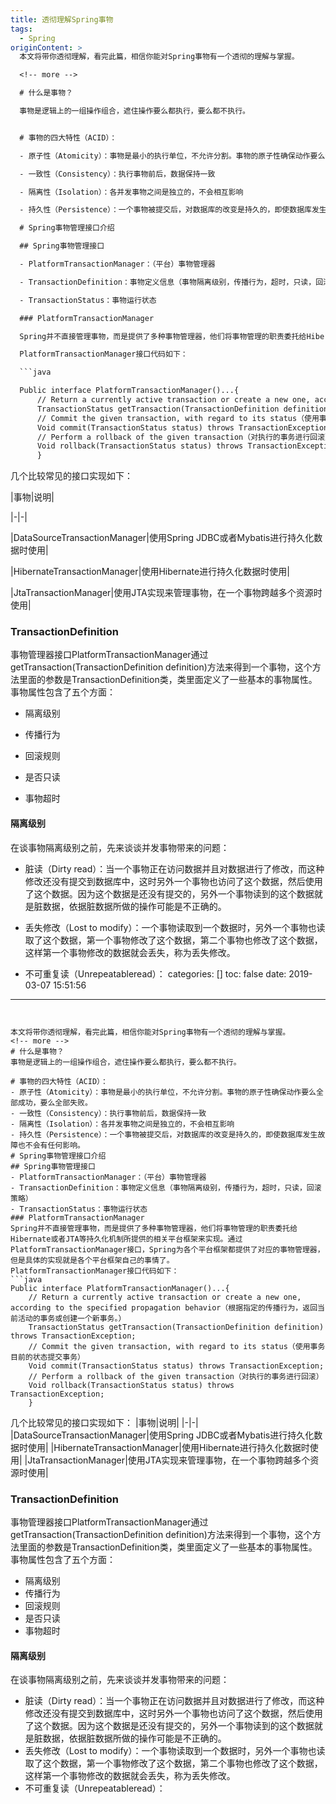 ```yaml
---
title: 透彻理解Spring事物
tags:
  - Spring
originContent: >
  本文将带你透彻理解，看完此篇，相信你能对Spring事物有一个透彻的理解与掌握。

  <!-- more -->

  # 什么是事物？

  事物是逻辑上的一组操作组合，遮住操作要么都执行，要么都不执行。


  # 事物的四大特性（ACID）：

  - 原子性（Atomicity）：事物是最小的执行单位，不允许分割。事物的原子性确保动作要么全部成功，要么全部失败。

  - 一致性（Consistency）：执行事物前后，数据保持一致

  - 隔离性（Isolation）：各并发事物之间是独立的，不会相互影响

  - 持久性（Persistence）：一个事物被提交后，对数据库的改变是持久的，即使数据库发生故障也不会有任何影响。

  # Spring事物管理接口介绍

  ## Spring事物管理接口

  - PlatformTransactionManager：（平台）事物管理器

  - TransactionDefinition：事物定义信息（事物隔离级别，传播行为，超时，只读，回滚策略）

  - TransactionStatus：事物运行状态

  ### PlatformTransactionManager

  Spring并不直接管理事物，而是提供了多种事物管理器，他们将事物管理的职责委托给Hibernate或者JTA等持久化机制所提供的相关平台框架来实现。通过PlatformTransactionManager接口，Spring为各个平台框架都提供了对应的事物管理器，但是具体的实现就是各个平台框架自己的事情了。

  PlatformTransactionManager接口代码如下：

  ```java

  Public interface PlatformTransactionManager()...{  
      // Return a currently active transaction or create a new one, according to the specified propagation behavior（根据指定的传播行为，返回当前活动的事务或创建一个新事务。）
      TransactionStatus getTransaction(TransactionDefinition definition) throws TransactionException; 
      // Commit the given transaction, with regard to its status（使用事务目前的状态提交事务）
      Void commit(TransactionStatus status) throws TransactionException;  
      // Perform a rollback of the given transaction（对执行的事务进行回滚）
      Void rollback(TransactionStatus status) throws TransactionException;  
      } 
  ```

  几个比较常见的接口实现如下：

  |事物|说明|

  |-|-|

  |DataSourceTransactionManager|使用Spring JDBC或者Mybatis进行持久化数据时使用|

  |HibernateTransactionManager|使用Hibernate进行持久化数据时使用|

  |JtaTransactionManager|使用JTA实现来管理事物，在一个事物跨越多个资源时使用|

  ### TransactionDefinition

  事物管理器接口PlatformTransactionManager通过getTransaction(TransactionDefinition
  definition)方法来得到一个事物，这个方法里面的参数是TransactionDefinition类，类里面定义了一些基本的事物属性。事物属性包含了五个方面：

  - 隔离级别

  - 传播行为

  - 回滚规则

  - 是否只读

  - 事物超时

  #### 隔离级别

  在谈事物隔离级别之前，先来谈谈并发事物带来的问题：

  - 脏读（Dirty
  read）：当一个事物正在访问数据并且对数据进行了修改，而这种修改还没有提交到数据库中，这时另外一个事物也访问了这个数据，然后使用了这个数据。因为这个数据是还没有提交的，另外一个事物读到的这个数据就是脏数据，依据脏数据所做的操作可能是不正确的。

  - 丢失修改（Lost to
  modify）：一个事物读取到一个数据时，另外一个事物也读取了这个数据，第一个事物修改了这个数据，第二个事物也修改了这个数据，这样第一个事物修改的数据就会丢失，称为丢失修改。

  - 不可重复读（Unrepeatableread）：
categories: []
toc: false
date: 2019-03-07 15:51:56
---
```


本文将带你透彻理解，看完此篇，相信你能对Spring事物有一个透彻的理解与掌握。
<!-- more -->
# 什么是事物？
事物是逻辑上的一组操作组合，遮住操作要么都执行，要么都不执行。

# 事物的四大特性（ACID）：
- 原子性（Atomicity）：事物是最小的执行单位，不允许分割。事物的原子性确保动作要么全部成功，要么全部失败。
- 一致性（Consistency）：执行事物前后，数据保持一致
- 隔离性（Isolation）：各并发事物之间是独立的，不会相互影响
- 持久性（Persistence）：一个事物被提交后，对数据库的改变是持久的，即使数据库发生故障也不会有任何影响。
# Spring事物管理接口介绍
## Spring事物管理接口
- PlatformTransactionManager：（平台）事物管理器
- TransactionDefinition：事物定义信息（事物隔离级别，传播行为，超时，只读，回滚策略）
- TransactionStatus：事物运行状态
### PlatformTransactionManager
Spring并不直接管理事物，而是提供了多种事物管理器，他们将事物管理的职责委托给Hibernate或者JTA等持久化机制所提供的相关平台框架来实现。通过PlatformTransactionManager接口，Spring为各个平台框架都提供了对应的事物管理器，但是具体的实现就是各个平台框架自己的事情了。
PlatformTransactionManager接口代码如下：
```java
Public interface PlatformTransactionManager()...{  
    // Return a currently active transaction or create a new one, according to the specified propagation behavior（根据指定的传播行为，返回当前活动的事务或创建一个新事务。）
    TransactionStatus getTransaction(TransactionDefinition definition) throws TransactionException; 
    // Commit the given transaction, with regard to its status（使用事务目前的状态提交事务）
    Void commit(TransactionStatus status) throws TransactionException;  
    // Perform a rollback of the given transaction（对执行的事务进行回滚）
    Void rollback(TransactionStatus status) throws TransactionException;  
    } 
```
几个比较常见的接口实现如下：
|事物|说明|
|-|-|
|DataSourceTransactionManager|使用Spring JDBC或者Mybatis进行持久化数据时使用|
|HibernateTransactionManager|使用Hibernate进行持久化数据时使用|
|JtaTransactionManager|使用JTA实现来管理事物，在一个事物跨越多个资源时使用|
### TransactionDefinition
事物管理器接口PlatformTransactionManager通过getTransaction(TransactionDefinition definition)方法来得到一个事物，这个方法里面的参数是TransactionDefinition类，类里面定义了一些基本的事物属性。事物属性包含了五个方面：
- 隔离级别
- 传播行为
- 回滚规则
- 是否只读
- 事物超时
#### 隔离级别
在谈事物隔离级别之前，先来谈谈并发事物带来的问题：
- 脏读（Dirty read）：当一个事物正在访问数据并且对数据进行了修改，而这种修改还没有提交到数据库中，这时另外一个事物也访问了这个数据，然后使用了这个数据。因为这个数据是还没有提交的，另外一个事物读到的这个数据就是脏数据，依据脏数据所做的操作可能是不正确的。
- 丢失修改（Lost to modify）：一个事物读取到一个数据时，另外一个事物也读取了这个数据，第一个事物修改了这个数据，第二个事物也修改了这个数据，这样第一个事物修改的数据就会丢失，称为丢失修改。
- 不可重复读（Unrepeatableread）：
